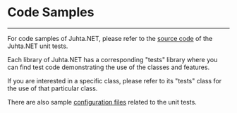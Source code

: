 ﻿# Code Samples

----------------------------

For code samples of Juhta.NET, please refer to the [source code](https://github.com/jlahteen/juhta.net/tree/release/v1.1.0/tests) of the Juhta.NET unit tests.

Each library of Juhta.NET has a corresponding "tests" library where you can find test code demonstrating the use of the classes and features.

If you are interested in a specific class, please refer to its "tests" class for the use of that particular class.

There are also sample [configuration files](https://github.com/jlahteen/juhta.net/tree/release/v1.1.0/tests/Config) related to the unit tests.
